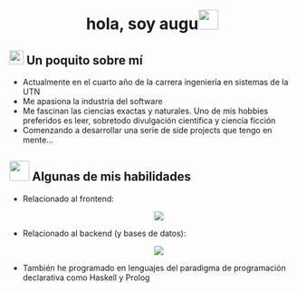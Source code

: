 <h1 align="center"><b>hola, soy augu</b><img src="https://media.giphy.com/media/hvRJCLFzcasrR4ia7z/giphy.gif" width="35"></h1>

<div>
  <h2>
    <img src="https://media0.giphy.com/media/v1.Y2lkPTc5MGI3NjExMGJ0NGZnanUzN2lzZ21vNWtmM3JybXpiNmh6dXhtam4zM3ZnZDhtZCZlcD12MV9pbnRlcm5hbF9naWZfYnlfaWQmY3Q9cw/l378xVg7JY3tefx3W/200w.webp" width ="25"><b> Un poquito sobre mí</b>
  </h2>
  <div>
    <ul>
      <li>Actualmente en el cuarto año de la carrera ingeniería en sistemas de la UTN </li> 
      <li>Me apasiona la industria del software</li>
      <li>Me fascinan las ciencias exactas y naturales. Uno de mis hobbies preferidos es leer, sobretodo divulgación científica y ciencia ficción</li>
      <li>Comenzando a desarrollar una serie de side projects que tengo en mente...</li>
    </ul>
  </div>
</div>
 
<div>
  <h2>
    <img src="https://media2.giphy.com/media/QssGEmpkyEOhBCb7e1/giphy.gif?cid=ecf05e47a0n3gi1bfqntqmob8g9aid1oyj2wr3ds3mg700bl&rid=giphy.gif" width ="35"><b> Algunas de mis habilidades</b>
  </h2>
  <div>
    <ul>
      <li>
        Relacionado al frontend:
        <p align="center">
          <a href="https://skillicons.dev">
          <img src="https://skillicons.dev/icons?i=js,ts,html,css,nextjs,nodejs,react" />
          </a>
        </p>
      </li>
      <li>
        Relacionado al backend (y bases de datos):
        <p align="center">
          <a href="https://skillicons.dev">
          <img src="https://skillicons.dev/icons?i=java,cpp,python,spring,postgres,mysql"/>
          </a>
        </p>
      </li>
      <li>
        También he programado en lenguajes del paradigma de programación declarativa como Haskell y Prolog 
      </li>
    </ul>
  </div>
</div>
 


